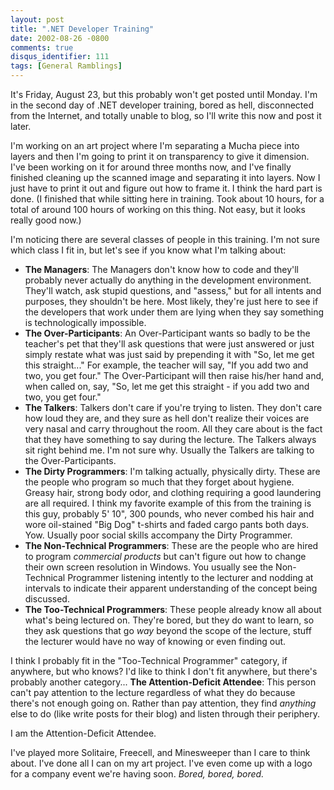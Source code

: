 ```yaml
---
layout: post
title: ".NET Developer Training"
date: 2002-08-26 -0800
comments: true
disqus_identifier: 111
tags: [General Ramblings]
---
```

It's Friday, August 23, but this probably won't get posted until Monday.
I'm in the second day of .NET developer training, bored as hell,
disconnected from the Internet, and totally unable to blog, so I'll
write this now and post it later.
 
 I'm working on an art project where I'm separating a Mucha piece into
layers and then I'm going to print it on transparency to give it
dimension. I've been working on it for around three months now, and I've
finally finished cleaning up the scanned image and separating it into
layers. Now I just have to print it out and figure out how to frame it.
I think the hard part is done. (I finished that while sitting here in
training. Took about 10 hours, for a total of around 100 hours of
working on this thing. Not easy, but it looks really good now.)
 
 I'm noticing there are several classes of people in this training. I'm
not sure which class I fit in, but let's see if you know what I'm
talking about:
 
-   **The Managers**: The Managers don't know how to code and they'll
    probably never actually do anything in the development environment.
    They'll watch, ask stupid questions, and "assess," but for all
    intents and purposes, they shouldn't be here. Most likely, they're
    just here to see if the developers that work under them are lying
    when they say something is technologically impossible.
-   **The Over-Participants**: An Over-Participant wants so badly to be
    the teacher's pet that they'll ask questions that were just answered
    or just simply restate what was just said by prepending it with "So,
    let me get this straight..." For example, the teacher will say, "If
    you add two and two, you get four." The Over-Participant will then
    raise his/her hand and, when called on, say, "So, let me get this
    straight - if you add two and two, you get four."
-   **The Talkers**: Talkers don't care if you're trying to listen. They
    don't care how loud they are, and they sure as hell don't realize
    their voices are very nasal and carry throughout the room. All they
    care about is the fact that they have something to say during the
    lecture. The Talkers always sit right behind me. I'm not sure why.
    Usually the Talkers are talking to the Over-Participants.
-   **The Dirty Programmers**: I'm talking actually, physically dirty.
    These are the people who program so much that they forget about
    hygiene. Greasy hair, strong body odor, and clothing requiring a
    good laundering are all required. I think my favorite example of
    this from the training is this guy, probably 5' 10", 300 pounds, who
    never combed his hair and wore oil-stained "Big Dog" t-shirts and
    faded cargo pants both days. Yow. Usually poor social skills
    accompany the Dirty Programmer.
-   **The Non-Technical Programmers**: These are the people who are
    hired to program *commercial products* but can't figure out how to
    change their own screen resolution in Windows. You usually see the
    Non-Technical Programmer listening intently to the lecturer and
    nodding at intervals to indicate their apparent understanding of the
    concept being discussed.
-   **The Too-Technical Programmers**: These people already know all
    about what's being lectured on. They're bored, but they do want to
    learn, so they ask questions that go *way* beyond the scope of the
    lecture, stuff the lecturer would have no way of knowing or even
    finding out.

I think I probably fit in the "Too-Technical Programmer" category, if
anywhere, but who knows? I'd like to think I don't fit anywhere, but
there's probably another category... **The Attention-Deficit Attendee**:
This person can't pay attention to the lecture regardless of what they
do because there's not enough going on. Rather than pay attention, they
find *anything* else to do (like write posts for their blog) and listen
through their periphery.
 
 I am the Attention-Deficit Attendee.
 
 I've played more Solitaire, Freecell, and Minesweeper than I care to
think about. I've done all I can on my art project. I've even come up
with a logo for a company event we're having soon. *Bored, bored,
bored.*

